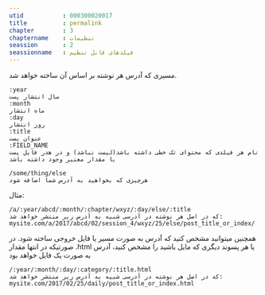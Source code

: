 ```yaml
---
utid           : 000300020017
title          : permalink
chapter        : 3
chaptername    : تنظیمات
seassion       : 2
seassionname   : فیلدهای قابل تنظیم
---
```



<p>مسیری که آدرس هر نوشته بر اساس آن ساخته خواهد شد.</p>

<pre><code>:year
سال انتشار پست
:month
ماه انتشار
:day
روز انتشار
:title
عنوان پست
:FIELD_NAME
نام هر فیلدی که محتوای تک خطی داشته باشد(لیست نباشد) و در هدر فایل پست با مقدار معتبر وجود داشته باشد

/some/thing/else
هرچیزی که بخواهید به آدرس شما اضافه شود
</code></pre>

<p>مثال:</p>

<pre><code>/a/:year/abcd/:month/:chapter/wxyz/:day/else/:title
که در اصل هر نوشته در آدرسی شبیه به آدرس زیر منتشر خواهد شد:
mysite.com/a/2017/abcd/02/session_4/wxyz/25/else/post_title_or_index/
</code></pre>

<p>همچنین میتوانید مشخص کنید که آدرس به صورت مسیر یا فایل خروجی ساخته شود. در صورتیکه در انتها مقدار .html یا هر پسوند دیگری که مایل باشید را مشخص کنید، آدرس به صورت یک فایل خواهد بود</p>

<pre><code>/:year/:month/:day/:category/:title.html
که در اصل هر نوشته در آدرسی شبیه به آدرس زیر منتشر خواهد شد:
mysite.com/2017/02/25/daily/post_title_or_index.html
</code></pre>


